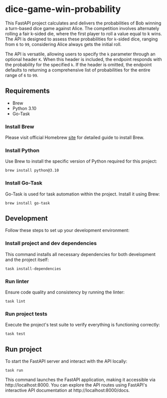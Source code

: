 # dice-game-win-probability

This FastAPI project calculates and delivers the probabilities of Bob winning a turn-based dice game against Alice. The competition involves alternately rolling a fair k-sided die, where the first player to roll a value equal to k wins. The API is designed to assess these probabilities for `k`-sided dice, ranging from `6` to `99`, considering Alice always gets the initial roll.

The API is versatile, allowing users to specify the `k` parameter through an optional header `K`. When this header is included, the endpoint responds with the probability for the specified `k`. If the header is omitted, the endpoint defaults to returning a comprehensive list of probabilities for the entire range of `6` to `99`.

## Requirements

* Brew
* Python 3.10
* Go-Task

### Install Brew

Please visit official Homebrew [site](https://brew.sh/) for detailed guide to install Brew.

### Install Python

Use Brew to install the specific version of Python required for this project:

```shell
brew install python@3.10
```

### Install Go-Task

Go-Task is used for task automation within the project. Install it using Brew:

```shell
brew install go-task
```

## Development 

Follow these steps to set up your development environment:

### Install project and dev dependencies

This command installs all necessary dependencies for both development and the project itself:

```shell
task install-dependencies
```

### Run linter

Ensure code quality and consistency by running the linter:

```shell
task lint
```

### Run project tests

Execute the project's test suite to verify everything is functioning correctly:

```shell
task test
```

## Run project

To start the FastAPI server and interact with the API locally:

```shell
task run
```

This command launches the FastAPI application, making it accessible via http://localhost:8000. You can explore the API routes using FastAPI's interactive API documentation at http://localhost:8000/docs.